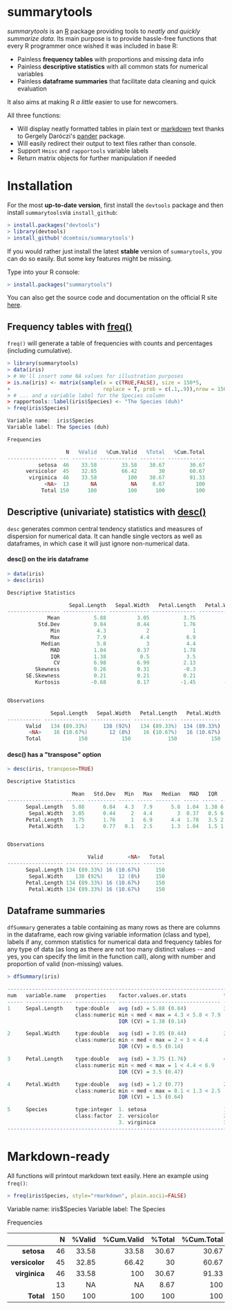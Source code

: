 # summarytools

*summarytools* is an [R](http://r-project.org) package providing tools to _neatly and quickly summarize data_. Its main purpose is to provide hassle-free functions that every R programmer once wished it was included in base R:

- Painless **frequency tables** with proportions and missing data info
- Painless **descriptive statistics** with all common stats for numerical variables
- Painless **dataframe summaries** that facilitate data cleaning and quick evaluation

It also aims at making R _a little_ easier to use for newcomers.

All three functions:

- Will display neatly formatted tables in plain text or [markdown](http://daringfireball.net/projects/markdown/) text thanks to Gergely Daróczi's [pander](https://github.com/Rapporter/pander) package. 
- Will easily redirect their output to text files rather than console.
- Support `Hmisc` and `rapportools` variable labels
- Return matrix objects for further manipulation if needed


# Installation

For the most **up-to-date version**, first install the `devtools` package and then install `summarytools`via `install_github`:


```r
> install.packages("devtools")
> library(devtools)
> install_github('dcomtois/summarytools')
```

If you would rather just install the latest **stable** version of `summarytools`, you can do so easily. But some key features might be missing.

Type into your R console: 

```r
> install.packages("summarytools")
```

You can also get the source code and documentation on the official R site [here](http://cran.r-project.org/web/packages/summarytools/).


## Frequency tables with <u>freq()</u>

`freq()` will generate a table of frequencies with counts and percentages (including cumulative).


```r
> library(summarytools)
> data(iris)
> # We'll insert some NA values for illustration purposes
> is.na(iris) <- matrix(sample(x = c(TRUE,FALSE), size = 150*5, 
+                              replace = T, prob = c(.1,.9)),nrow = 150)
> # ... and a variable label for the Species column
> rapportools::label(iris$Species) <- "The Species (duh)"
> freq(iris$Species)
```

```r
Variable name:  iris$Species
Variable label: The Species (duh)

Frequencies

                   N   %Valid   %Cum.Valid   %Total   %Cum.Total
---------------- --- -------- ------------ -------- ------------
          setosa  46    33.58        33.58    30.67        30.67
      versicolor  45    32.85        66.42       30        60.67
       virginica  46    33.58          100    30.67        91.33
            <NA>  13       NA           NA     8.67          100
           Total 150      100          100      100          100
```


## Descriptive (univariate) statistics with <u>desc()</u>
`desc` generates common central tendency statistics and measures of dispersion for numerical data. It can handle single vectors as well as dataframes, in which case it will just ignore non-numerical data.

#### desc() on the iris dataframe

```r
> data(iris)
> desc(iris)
```

```r
Descriptive Statistics

                    Sepal.Length   Sepal.Width   Petal.Length   Petal.Width
----------------- -------------- ------------- -------------- -------------
             Mean           5.88          3.05           3.75           1.2
          Std.Dev           0.84          0.44           1.76          0.77
              Min            4.3             2              1           0.1
              Max            7.9           4.4            6.9           2.5
           Median            5.8             3            4.4           1.3
              MAD           1.04          0.37           1.78          1.04
              IQR           1.38           0.5            3.5           1.5
               CV           6.98          6.99           2.13          1.56
         Skewness           0.26          0.31           -0.3          -0.1
      SE.Skewness           0.21          0.21           0.21          0.21
         Kurtosis          -0.68          0.17          -1.45         -1.37


Observations

              Sepal.Length   Sepal.Width   Petal.Length   Petal.Width
----------- -------------- ------------- -------------- -------------
      Valid   134 (89.33%)     138 (92%)   134 (89.33%)  134 (89.33%)
       <NA>    16 (10.67%)       12 (8%)    16 (10.67%)   16 (10.67%)
      Total            150           150            150           150
```


#### desc() has a "transpose" option

```r
> desc(iris, transpose=TRUE)
```

```r
Descriptive Statistics

                     Mean   Std.Dev   Min   Max   Median   MAD   IQR   CV   Skewness   SE.Skewness   Kurtosis
------------------ ------ --------- ----- ----- -------- ----- ----- ---- ---------- ------------- ----------
      Sepal.Length   5.88      0.84   4.3   7.9      5.8  1.04  1.38 6.98       0.26          0.21      -0.68
       Sepal.Width   3.05      0.44     2   4.4        3  0.37   0.5 6.99       0.31          0.21       0.17
      Petal.Length   3.75      1.76     1   6.9      4.4  1.78   3.5 2.13       -0.3          0.21      -1.45
       Petal.Width    1.2      0.77   0.1   2.5      1.3  1.04   1.5 1.56       -0.1          0.21      -1.37


Observations

                          Valid        <NA>   Total
------------------ ------------ ----------- -------
      Sepal.Length 134 (89.33%) 16 (10.67%)     150
       Sepal.Width    138 (92%)     12 (8%)     150
      Petal.Length 134 (89.33%) 16 (10.67%)     150
       Petal.Width 134 (89.33%) 16 (10.67%)     150
```


## Dataframe summaries

`dfSummary` generates a table containing as many rows as there are columns in the dataframe, each row giving variable information (class and type), labels if any, common statistics for numerical data and frequency tables for any type of data (as long as there are not too many distinct values -- and yes, you can specify the limit in the function call), along with number and proportion of valid (non-missing) values. 


```r
> dfSummary(iris)
```

```r
----------------------------------------------------------------------------------------------------
num   variable.name   properties    factor.values.or.stats            frequencies        n.valid    
----- --------------- ------------- --------------------------------- ------------------ -----------
1     Sepal.Length    type:double   avg (sd) = 5.88 (0.84)            35 distinct values 134 (89.3%)
                      class:numeric min < med < max = 4.3 < 5.8 < 7.9                               
                                    IQR (CV) = 1.38 (0.14)                                          

2     Sepal.Width     type:double   avg (sd) = 3.05 (0.44)            23 distinct values 138 (92.0%)
                      class:numeric min < med < max = 2 < 3 < 4.4                                   
                                    IQR (CV) = 0.5 (0.14)                                           

3     Petal.Length    type:double   avg (sd) = 3.75 (1.76)            43 distinct values 134 (89.3%)
                      class:numeric min < med < max = 1 < 4.4 < 6.9                                 
                                    IQR (CV) = 3.5 (0.47)                                           

4     Petal.Width     type:double   avg (sd) = 1.2 (0.77)             22 distinct values 134 (89.3%)
                      class:numeric min < med < max = 0.1 < 1.3 < 2.5                               
                                    IQR (CV) = 1.5 (0.64)                                           

5     Species         type:integer  1. setosa                         1: 46 (33.6%)      137 (91.3%)
                      class:factor  2. versicolor                     2: 45 (32.8%)                 
                                    3. virginica                      3: 46 (33.6%)                 
----------------------------------------------------------------------------------------------------
```


# Markdown-ready

All functions will printout markdown text easily. Here an example using `freq()`:


```r
> freq(iris$Species, style="rmarkdown", plain.ascii=FALSE)
```

Variable name:  iris$Species
Variable label: The Species

Frequencies

|           &nbsp; |   N |   %Valid |   %Cum.Valid |   %Total |   %Cum.Total |
|-----------------:|----:|---------:|-------------:|---------:|-------------:|
|       **setosa** |  46 |    33.58 |        33.58 |    30.67 |        30.67 |
|   **versicolor** |  45 |    32.85 |        66.42 |       30 |        60.67 |
|    **virginica** |  46 |    33.58 |          100 |    30.67 |        91.33 |
|         **<NA>** |  13 |       NA |           NA |     8.67 |          100 |
|        **Total** | 150 |      100 |          100 |      100 |          100 |
